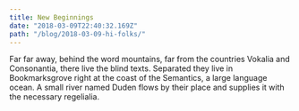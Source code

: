 ```yaml
---
title: New Beginnings
date: "2018-03-09T22:40:32.169Z"
path: "/blog/2018-03-09-hi-folks/"
---
```


Far far away, behind the word mountains, far from the countries Vokalia
and Consonantia, there live the blind texts. Separated they live in
Bookmarksgrove right at the coast of the Semantics, a large language
ocean. A small river named Duden flows by their place and supplies it
with the necessary regelialia.

